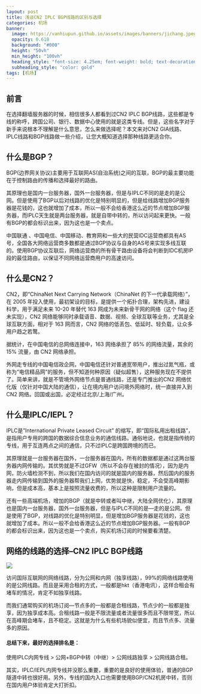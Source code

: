 ```yaml
---
layout: post
title: 浅谈CN2 IPLC BGP线路的区别与选择
categories: 机场
banner:
  image: https://vanhiupun.github.io/assets/images/banners/jichang.jpeg
  opacity: 0.618
  background: "#000"
  height: "50vh"
  min_height: "100vh"
  heading_style: "font-size: 4.25em; font-weight: bold; text-decoration: underline"
  subheading_style: "color: gold"
tags: [机场]
---
```

## 前言
在选择翻墙服务器的时候，相信很多人都看到过CN2 IPLC BGP线路，这些都是专线的称呼，跨国公司、银行、数据中心使用的就是这类专线。但是，这些名字对于新手来说根本不理解是什么意思，怎么来做选择呢？本文来对CN2 GIA线路、IPLC线路和BGP线路做一些介绍，让您大概知道选择那种线路更适合你。

## 什么是BGP？
BGP(边界网关协议)主要用于互联网AS(自治系统)之间的互联，BGP的最主要功能在于控制路由的传播和选择最好的路由。

其原理也是国内一台服务器，国外一台服务器，但是与IPLC不同的是走的是公网。但是使用了BGP以后对线路的优化是特别明显的，但是给线路增加BGP服务器是花钱的，这也就增加了成本，所以一般不会给香港这么近的节点增加BGP服务器，而IPLC天生就是两台服务器，就是自带中转的，所以访问起来更快。一般有BGP的都会标识出来，因为这也是一个卖点。

中国联通 、中国电信、中国移动、教育网和一些大的民营IDC运营商都具有AS号，全国各大网络运营商多数都是通过BGP协议与自身的AS号来实现多线互联的。使用BGP协议互联后，网络运营商的所有骨干路由设备将会判断到IDC机房IP段的最佳路由，以保证不同网络运营商用户的高速访问。

## 什么是CN2？
CN2，即“ChinaNet Next Carrying Network（ChinaNet 的下一代承载网络）”，在 2005 年投入使用，最初架设的目标，是提供一个拓扑合理，架构先进，建设科学，用于满足未来 10-20 年替代 163 网成为未来新骨干网的网络（这个 flag 还未实现），CN2 网络能够同时承载语音、数据、视频、全球互联等业务，尤其是全球互联方面，相对于 163 网而言，CN2 网络的低丢包、低延时、轻负载，让众多用户趋之若鹜。

据统计，在中国电信的总网络连接中，163 网络承担了 85% 的网络流量，其余的 15% 流量，由 CN2 网络承担。

外网走专线的中国电信政企网，中国电信还针对普通宽带用户，推出过氮气瓶，或称为“电信精品网”的服务，但不知道何种原因（疑似超售），这种服务现在不提供了。简单来讲，就是不管境外网络节点是普通线路，还是专门推出的CN2 网络优化版（仅针对中国大陆的通信），让在境内用户访问境外网络时，统一直接并入到 CN2 网络。回国或出国，必定经过北京/上海/广州。

## 什么是IPLC/IEPL？
IPLC是”International Private Leased Circuit” 的缩写，即“国际私用出租线路”，是指用户专用的跨国的数据综合信息业务的通信线路。通俗地说，也就是指传统的专线，用于互连两点之间的通信，只不过IPLC是跨国跨境的而已。

其原理就是一台服务器在国外，一台服务器在国内，所有的数据都是通过这两台服务器内网传输的。其优势就是不过GFW（所以不会存在被封的情况），因为是内网，防火墙检测不到，所以我们在国内访问的就是国内的服务器，然后国内的服务器走内网传输到国外的服务器帮我们上网，优势就是快，稳定，不会受高峰期影响，但是成本高，基本上是按照流量收费的，所以这种是限制用户流量的。

还有一些高端机场，增加的BGP（就是中转或者叫中继，大陆全网优化），其原理也是国内一台服务器，国外一台服务器，但是与IPLC不同的是—走的是公网。但是使用了BGP，对线路的优化是特别明显，但是增加BGP服务器是花钱的，这也就增加了成本。所以一般不会给香港这么近的节点增加BGP服务器。一般有BGP的都会标识出来，因为这也是一个卖点，购买机场订阅的时候要看清楚。

## 网络的线路的选择–CN2 IPLC BGP线路

![](https://www.triadprogram.com/wp-content/uploads/2021/03/whatisbgp-768x861.jpg)

访问国际互联网的网络线路，分为公网和内网（独享线路），99%的网络线路使用的是公网线路。而且是采用合租的方式，一般都是hkt（香港电讯），这样合租会有堵车的情况，肯定不如独享线路。

而我们通常购买的机场订阅—节点多的一般都是合租线路，节点少的一般都是独享，因为独享成本高。合租线路一般是不限流量或者流量很多而且不限带宽，所以在高峰期会堵车，且不稳定。这就是为什么有些机场貌似便宜，而且节点多、流量多的原因。


#### 总结下来，最好的选择排名是： 

使用IPLC内网专线 > 公网+BGP中转（中继）> 公网线路独享 > 公网线路合租。

其实，IPLC/IEPL内网专线并没那么重要，重要的是良好的使用体验，普通的BGP隧道中转也很好用。另外，专线的国内入口也需要使用BGP/CN2机房中转，否则在国内用户体验肯定大打折扣。

